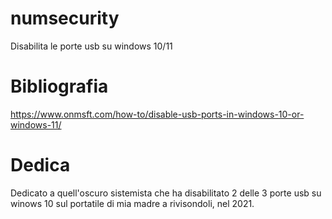 # numsecurity
Disabilita le porte usb su windows 10/11

# Bibliografia

https://www.onmsft.com/how-to/disable-usb-ports-in-windows-10-or-windows-11/

# Dedica

Dedicato a quell'oscuro sistemista che ha disabilitato 2 delle 3 porte usb su winows 10 sul portatile di mia madre a rivisondoli, nel 2021.
